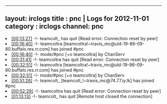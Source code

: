 
---
layout: irclogs
title : pnc | Logs for 2012-11-01
category : irclogs
channel: pnc
---
<li class="logitem"><a href="#00:13:27" name="00:13:27" class="time">[00:13:27]</a> -!- <span class="quit">teamcolt_</span> has quit [Read error: Connection reset by peer] </li>
<li class="logitem"><a href="#00:16:40" name="00:16:40" class="time">[00:16:40]</a> -!- <span class="join">teamcoltra</span> [teamcoltra!~travis_mc@uld-19-86-09-80.buffalo.res.rr.com] has joined #pnc </li>
<li class="logitem"><a href="#00:16:40" name="00:16:40" class="time">[00:16:40]</a> -!- mode/<span class="mode">#pnc</span> [+o teamcoltra] by ChanServ </li>
<li class="logitem"><a href="#00:31:41" name="00:31:41" class="time">[00:31:41]</a> -!- <span class="quit">teamcoltra</span> has quit [Read error: Connection reset by peer] </li>
<li class="logitem"><a href="#00:32:51" name="00:32:51" class="time">[00:32:51]</a> -!- <span class="join">teamcoltra</span> [teamcoltra!~travis_mc@uld-19-86-09-80.buffalo.res.rr.com] has joined #pnc </li>
<li class="logitem"><a href="#00:32:51" name="00:32:51" class="time">[00:32:51]</a> -!- mode/<span class="mode">#pnc</span> [+o teamcoltra] by ChanServ </li>
<li class="logitem"><a href="#00:51:26" name="00:51:26" class="time">[00:51:26]</a> -!- <span class="join">teamcolt_</span> [teamcolt_!~travis_mc@74.77.iy.lk] has joined #pnc </li>
<li class="logitem"><a href="#00:52:29" name="00:52:29" class="time">[00:52:29]</a> -!- <span class="quit">teamcoltra</span> has quit [Read error: Connection reset by peer] </li>
<li class="logitem"><a href="#01:13:13" name="01:13:13" class="time">[01:13:13]</a> -!- <span class="quit">teamcolt_</span> has quit [Remote host closed the connection] </li>


